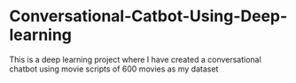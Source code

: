 # Conversational-Catbot-Using-Deep-learning
This is a deep learning project where I have created a conversational chatbot using movie scripts of 600 movies as my dataset 
